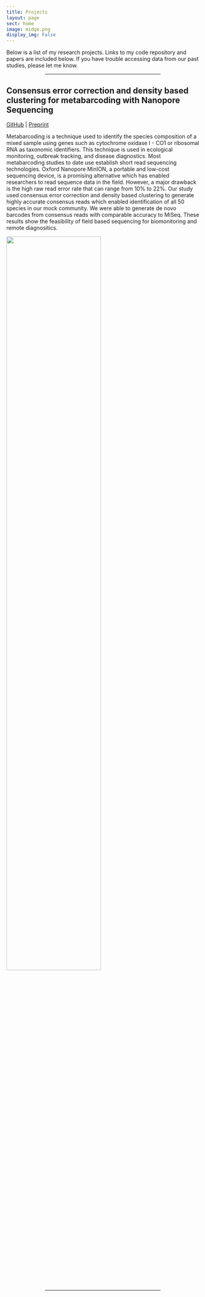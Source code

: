 ```yaml
---
title: Projects
layout: page
sect: home
image: midge.png
display_img: False
---
```


Below is a list of my research projects. Links to my code repository and papers are included below. If you have trouble accessing data from our past studies, please let me know.

<hr style="margin-left: auto; margin-right: auto; width: 60%; color: #f2f2f2">

## Consensus error correction and density based clustering for metabarcoding with Nanopore Sequencing
[GitHub](https://github.com/bbaloglu/ashure) | [Preprint](https://www.biorxiv.org/content/10.1101/2020.05.21.108852v1.full.pdf)

Metabarcoding is a technique used to identify the species composition of a mixed sample using genes such as cytochrome oxidase I - CO1 or ribosomal RNA as taxonomic identifiers. This technique is used in ecological monitoring, outbreak tracking, and disease diagnostics. Most metabarcoding studies to date use establish short read sequencing technologies. Oxford Nanopore MinION, a portable and low-cost sequencing device, is a promising alternative which has enabled researchers to read sequence data in the field. However, a major drawback is the high raw read error rate that can range from 10% to 22%. Our study used consensus error correction and density based clustering to generate highly accurate consensus reads which enabled identification of all 50 species in our mock community. We were able to generate de novo barcodes from consensus reads with comparable accuracy to MiSeq. These results show the feasibility of field based sequencing for biomonitoring and remote diagnositics.

<img src="{{site.github_url}}/assets/img/ashure.jpg" style="width: 70%">

<hr style="margin-left: auto; margin-right: auto; width: 60%; color: #f2f2f2">

